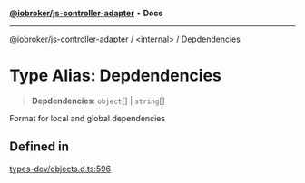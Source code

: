 [**@iobroker/js-controller-adapter**](../../README.md) • **Docs**

***

[@iobroker/js-controller-adapter](../../globals.md) / [\<internal\>](../README.md) / Depdendencies

# Type Alias: Depdendencies

> **Depdendencies**: `object`[] \| `string`[]

Format for local and global dependencies

## Defined in

[types-dev/objects.d.ts:596](https://github.com/ioBroker/ioBroker.js-controller/blob/8896efebaa940f64d52c1c649e1e7f7a5500873b/packages/types-dev/objects.d.ts#L596)
